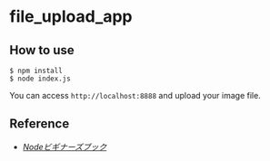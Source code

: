 # file_upload_app

## How to use

```
$ npm install
$ node index.js
```

You can access `http://localhost:8888` and upload your image file.

## Reference

  -  [*Nodeビギナーズブック*](http://www.nodebeginner.org/index-jp.html)
